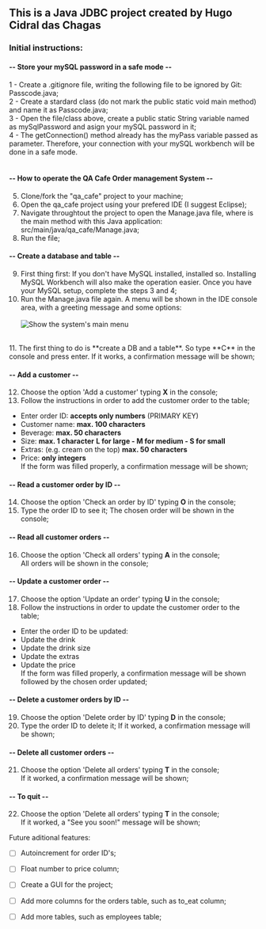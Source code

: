 ## This is a Java JDBC project created by Hugo Cidral das Chagas

### Initial instructions:

#### -- Store your mySQL password in a safe mode -- <br>
1 - Create a .gitignore file, writing the following file to be ignored by Git: Passcode.java; <br>
2 - Create a stardard class (do not mark the public static void main method) and name it as Passcode.java;  <br>
3 - Open the file/class above, create a public static String variable named as mySqlPassword and asign your mySQL password in it; <br>
4 - The getConnection() method already has the myPass variable passed as parameter. Therefore, your connection with your mySQL workbench will be done in a safe mode. <br><br>

#### -- How to operate the QA Cafe Order management System -- <br>
5. Clone/fork the "qa_cafe" project to your machine;<br>
6. Open the qa_cafe project using your prefered IDE (I suggest Eclipse);<br>
7. Navigate throughtout the project to open the Manage.java file, where is the main method with this Java application: src/main/java/qa_cafe/Manage.java;<br>
8. Run the file;<br>

#### -- Create a database and table --<br>
9. First thing first: If you don't have MySQL installed, installed so. Installing MySQL Workbench will also make the operation easier. Once you have your MySQL setup, complete the steps 3 and 4; <br>
10. Run the Manage.java file again. A menu will be shown in the IDE console area, with a greeting message and some options: <br><br>
![Show the system's main menu](https://i.ibb.co/1QjDKz0/Screenshot-2023-03-16-at-14-38-11.png)
<br>
11. The first thing to do is **create a DB and a table**. So type **C** in the console and press enter. If it works, a confirmation message will be shown; <br>

#### -- Add a customer --<br>
12. Choose the option 'Add a customer' typing **X** in the console; <br>
13. Follow the instructions in order to add the customer order to the table; <br>
* Enter order ID:   __accepts only numbers__  (PRIMARY KEY) <br>
* Customer name:   __max. 100 characters__  <br>
* Beverage:   __max. 50 characters__  <br>
* Size:   __max. 1 character__ **L for large - M for medium - S for small**  <br>
* Extras: (e.g. cream on the top)  __max. 50 characters__  <br>
* Price: __only integers__  <br>
If the form was filled properly, a confirmation message will be shown; <br>

#### -- Read a customer order by ID --<br>
14. Choose the option 'Check an order by ID' typing **O** in the console; <br>
15. Type the order ID to see it;
The chosen order will be shown in the console;

#### -- Read all customer orders --<br>
16. Choose the option 'Check all orders' typing **A** in the console; <br>
All orders will be shown in the console;

#### -- Update a customer order --<br>
17. Choose the option 'Update an order' typing **U** in the console; <br>
18. Follow the instructions in order to update the customer order to the table; <br>
* Enter the order ID to be updated: <br>
* Update the drink  <br>
* Update the drink size  <br>
* Update the extras  <br>
* Update the price  <br>
If the form was filled properly, a confirmation message will be shown followed by the chosen order updated; <br>

#### -- Delete a customer orders by ID --<br>
19. Choose the option 'Delete order by ID' typing **D** in the console; <br>
20. Type the order ID to delete it;
If it worked, a confirmation message will be shown; <br>

#### -- Delete all customer orders --<br>
21. Choose the option 'Delete all orders' typing **T** in the console; <br>
If it worked, a confirmation message will be shown; <br>

#### -- To quit --<br>
22. Choose the option 'Delete all orders' typing **T** in the console; <br>
If it worked, a "See you soon!" message will be shown; <br>


Future aditional features:
- [ ] Autoincrement for order ID's;
- [ ] Float number to price column;
- [ ] Create a GUI for the project;
- [ ] Add more columns for the orders table, such as to_eat column;
- [ ] Add more tables, such as employees table;



